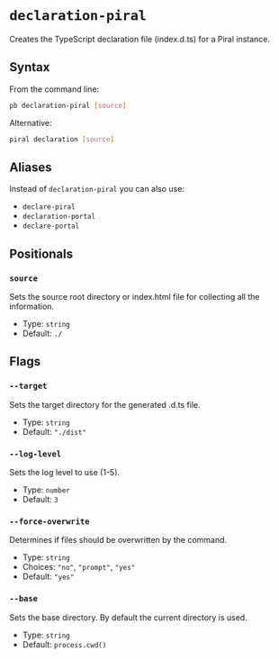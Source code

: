 # `declaration-piral`

Creates the TypeScript declaration file (index.d.ts) for a Piral instance.

## Syntax

From the command line:

```sh
pb declaration-piral [source]
```

Alternative:

```sh
piral declaration [source]
```

## Aliases

Instead of `declaration-piral` you can also use:

- `declare-piral`
- `declaration-portal`
- `declare-portal`

## Positionals

### `source`

Sets the source root directory or index.html file for collecting all the information.


- Type: `string`
- Default: `./`

## Flags

### `--target`

Sets the target directory for the generated .d.ts file.


- Type: `string`
- Default: `"./dist"`

### `--log-level`

Sets the log level to use (1-5).


- Type: `number`
- Default: `3`

### `--force-overwrite`

Determines if files should be overwritten by the command.


- Type: `string`
- Choices: `"no"`, `"prompt"`, `"yes"`
- Default: `"yes"`

### `--base`

Sets the base directory. By default the current directory is used.


- Type: `string`
- Default: `process.cwd()`
